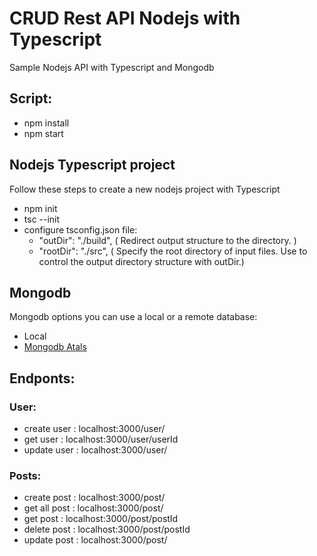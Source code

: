 # CRUD Rest API Nodejs with Typescript

Sample Nodejs API with Typescript and Mongodb

## Script:

- npm install
- npm start

## Nodejs Typescript project

Follow these steps to create a new nodejs project with Typescript

- npm init
- tsc --init
- configure tsconfig.json file:
  - "outDir": "./build", ( Redirect output structure to the directory. )
  - "rootDir": "./src", ( Specify the root directory of input files. Use to control the output directory structure with outDir.)

## Mongodb

Mongodb options you can use a local or a remote database:

- Local
- [Mongodb Atals](https://account.mongodb.com/account/login)

## Endponts:

### User:

- create user : localhost:3000/user/
- get user : localhost:3000/user/userId
- update user : localhost:3000/user/

### Posts:

- create post : localhost:3000/post/
- get all post : localhost:3000/post/
- get post : localhost:3000/post/postId
- delete post : localhost:3000/post/postId
- update post : localhost:3000/post/
